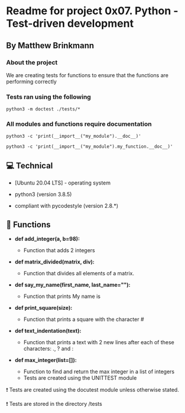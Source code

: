 # Readme for project 0x07. Python - Test-driven development
## By Matthew Brinkmann

### About the project
We are creating tests for functions to ensure that the functions are performing correctly


### Tests ran using the following

```
python3 -m doctest ./tests/*
```

### All modules and functions require documentation

```
python3 -c 'print(__import__("my_module").__doc__)'
```
```
python3 -c 'print(__import__("my_module").my_function.__doc__)'
```
## :computer: Technical

* [Ubuntu 20.04 LTS] - operating system

* python3 (version 3.8.5)

* compliant with pycodestyle (version 2.8.*)

## :pushpin: Functions

* **def add_integer(a, b=98):**
  * Function that adds 2 integers

* **def matrix_divided(matrix, div):**
  * Function that divides all elements of a matrix.

* **def say_my_name(first_name, last_name=""):**
  * Function that prints My name is <first name> <last name>

* **def print_square(size):**
  * Function that prints a square with the character #

* **def text_indentation(text):**
  * Function that prints a text with 2 new lines after each of these characters: ., ? and :

* **def max_integer(list=[]):**
  * Function to find and return the max integer in a list of integers
  * Tests are created using the UNITTEST module

:heavy_exclamation_mark: Tests are created using the docutest module unless otherwise stated.

:heavy_exclamation_mark: Tests are stored in the directory /tests
